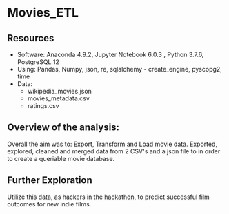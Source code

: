 # Movies_ETL



## Resources
  - Software:  Anaconda 4.9.2, Jupyter Notebook 6.0.3 , Python 3.7.6, PostgreSQL 12
  - Using:  Pandas, Numpy, json, re, sqlalchemy - create_engine, pyscopg2, time
  - Data:  
    - wikipedia_movies.json
    - movies_metadata.csv
    - ratings.csv
  


  
## Overview of the analysis:

Overall the aim was to:  Export, Transform and Load movie data.  Exported, explored, cleaned and merged data from 2 CSV's and a json file to in order to create a queriable movie database.  




## Further Exploration
Utilize this data, as hackers in the hackathon, to predict successful film outcomes for new indie films.

